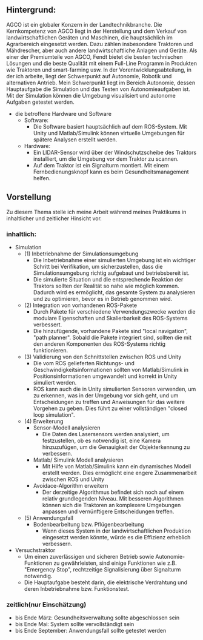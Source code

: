 ## Hintergrund: 
AGCO ist ein globaler Konzern in der Landtechnikbranche. Die Kernkompetenz von AGCO liegt in der Herstellung und dem Verkauf von landwirtschaftlichen Geräten und Maschinen, die hauptsächlich im Agrarbereich eingesetzt werden. Dazu zählen insbesondere Traktoren und Mähdrescher, aber auch andere landwirtschaftliche Anlagen und Geräte. 
Als einer der Premiumteile von AGCO, Fendt bietet die besten technischen Lösungen und die beste Qualität mit einem Full-Line Programm in Produkten wie Traktoren und smart-farming usw.
In der Vorentwicklungsabteilung, in der ich arbeite, liegt der Schwerpunkt auf Autonomie, Robotik und alternativen Antrieb. Mein Schwerpunkt liegt im Bereich Autonomie, dessen Hauptaufgabe die Simulation und das Testen von Autonomieaufgaben ist. Mit der Simulation können die Umgebung visualisiert und autonome Aufgaben getestet werden.

- die betroffene Hardware und Software 
	- Software: 
		- Die Software basiert hauptsächlich auf dem ROS-System. Mit Unity und Matlab/Simulink können virtuelle Umgebungen für spätere Analysen erstellt werden. 
	- Hardware:
		- Ein LIDAR-Sensor wird über der Windschutzscheibe des Traktors installiert, um die Umgebung vor dem Traktor zu scannen. 
		- Auf dem Traktor ist ein Signalturm montiert. Mit einem Fernbedienungsknopf kann es beim Gesundheitsmanagement helfen. 

## Vorstellung 
Zu diesem Thema stelle ich meine Arbeit während meines Praktikums in inhaltlicher und zeitlicher Hinsicht vor. 

### inhaltlich: 
- Simulation 
	- (1)  Inbetriebnahme der Simulationsumgebung 
		- Die Inbetriebnahme einer simulierten Umgebung ist ein wichtiger Schritt bei Verifikation, um sicherzustellen, dass die Simulationsumgebung richtig aufgebaut und betriebsbereit ist. 
		- Die simulierte Situation und die entsprechende Reaktion der Traktors sollten der Realität so nahe wie möglich kommen. Dadurch wird es ermöglicht, das gesamte System zu analysieren und zu optimieren, bevor es in Betrieb genommen wird. 
	- (2) Integration von vorhandenen ROS-Pakete 
		- Durch Pakete für verschiedene Verwendungszwecke werden die modulare Eigenschaften und Skalierbarkeit des ROS-Systems verbessert. 
		- Die hinzufügende, vorhandene Pakete sind  "local navigation", "path planner". Sobald die Pakete integriert sind, sollten die mit den anderen Komponenten des ROS-Systems richtig funktionieren. 
	- (3) Validierung von den Schnittstellen zwischen ROS und Unity 
		- Die vom ROS gelieferten Richtungs- und Geschwindigkeitsinformationen sollten von Matlab/Simulink in Positionsinformationen umgewandelt und korrekt in Unity simuliert werden. 
		- ROS kann auch die in Unity simulierten Sensoren verwenden, um zu erkennen, was in der Umgebung vor sich geht, und um Entscheidungen zu treffen und Anweisungen für das weitere Vorgehen zu geben. Dies führt zu einer vollständigen "closed loop simulation". 
	- (4) Erweiterung 
		- Sensor-Modell analysieren 
			- Die Daten des Lasersensors werden analysiert, um festzustellen, ob es notwendig ist, eine Kamera hinzuzufügen, um die Genauigkeit der Objekterkennung zu verbessern. 
		- Matlab/ Simulink Modell analysieren 
			- Mit Hilfe von Matlab/Simulink kann ein dynamisches Modell erstellt werden. Dies ermöglicht eine engere Zusammenarbeit zwischen ROS und Unity 
		- Avoidace-Algorithm erweitern 
			- Der derzeitige Algorithmus befindet sich noch auf einem relativ grundlegenden Niveau. Mit besseren Algorithmen können sich die Traktoren an komplexere Umgebungen anpassen und vernünftigere Entscheidungen treffen. 
	- (5) Anwendungsfall 
		- Bodenbearbeitung bzw. Pflügenbearbeitung 
			- Wenn dieses System in der landwirtschaftlichen Produktion eingesetzt werden könnte, würde es die Effizienz erheblich verbessern.
- Versuchstraktor 
	- Um einen zuverlässigen und sicheren Betrieb sowie Autonomie-Funktionen zu gewährleisten, sind einige Funktionen wie z.B. "Emergency Stop",  rechtzeitige Signalisierung über Signalturm notwendig. 
	- Die Hauptaufgabe besteht darin, die elektrische Verdrahtung und deren Inbetriebnahme bzw. Funktionstest. 

### zeitlich(nur Einschätzung)
- bis Ende März: Gesundheitsverwaltung sollte abgeschlossen sein
- bis Ende Mai: System sollte vervollständigt sein 
- bis Ende September: Anwendungsfall sollte getestet werden 
